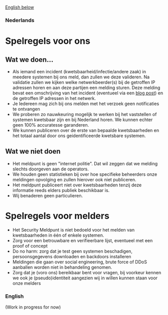 [English below](#english)

### Nederlands

# Spelregels voor ons

## Wat we doen...

* Als iemand een incident (kwetsbaarheid/infectie/andere zaak) in meedere systemen bij ons meld, dan zullen we deze valideren. Na validatie zullen we kijken welke netwerkbeerder(s) bij de getroffen IP adressen horen en aan deze partijen een melding sturen. Deze melding bevat een omschrijving van het incident (eventueel via een [blog post](/blog/)) en de getroffen IP adressen in het netwerk.
* Je Iedereen mag zich bij ons melden met het verzoek geen notificaties te ontvangen
* We proberen zo nauwkeuring mogelijk te werken bij het vaststellen of systemen kwetsbaar zijn en bij Nederland horen. We kunnen echter geen 100% accuratesse garanderen.
* We kunnen publiceren over de erste van bepaalde kwetsbaarheden en het totaal aantal door ons geidentificeerde kwetsbare systemen.

## Wat we **niet** doen

* Het meldpunt is geen "internet politie". Dat wil zeggen dat we melding slechts doorgeven aan de operators.
* We houden geen statistieken bij over hoe specifieke beheerders onze meldingen opvolging en zullen hierover ook niet publiceren. 
* Het meldpunt publiceert niet over kwetsbaarheden tenzij deze informatie reeds elders publiek beschikbaar is.
* Wij benaderen geen particulieren.

# Spelregels voor melders

* Het Security Meldpunt is niet bedoeld voor het melden van kwetsbaarheden in één of enkele systemen.
* Zorg voor een betrouwbare en verifieerbare lijst, eventueel met een proof of concept
* Do no harm: zorg dat je test geen systemen beschadigen, persoonsgegevens downloaden en backdoors installeren
* Meldingen die gaan over social engineering, brute force of DDoS aanballen worden niet in behandeling genomen.
* Zorg dat je (voro ons) bereikbaar bent voor vragen, bij voorkeur kennen we ook je (pseudo)identiteit aangezien wij in willen kunnen staan voor onze melders

### English

(Work in progress for now)

<!--- If you find vulnerabilities, you find out who owns the system, report to them first, with a clear proof of concept and your contact information. You don't: damage the system, download personal data or build backdoors. We believe social engineering, brute forcing and DDoS attacks are out of scope.
--->